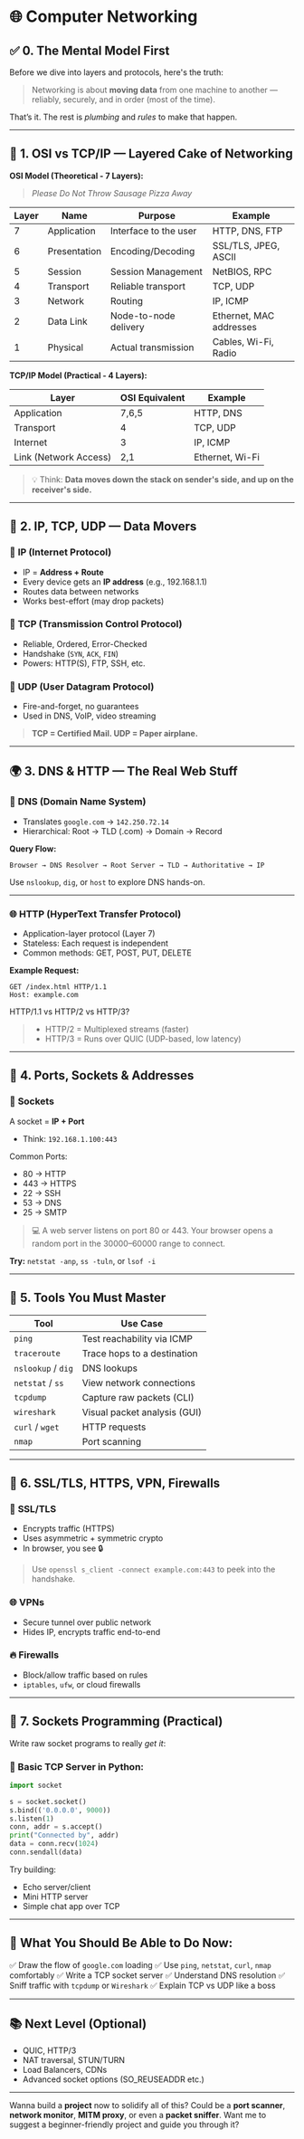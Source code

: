 # 🌐 **Computer Networking**

## ✅ **0. The Mental Model First**

Before we dive into layers and protocols, here's the truth:

> Networking is about **moving data** from one machine to another — reliably, securely, and in order (most of the time).

That’s it. The rest is _plumbing_ and _rules_ to make that happen.

---

## 🧱 **1. OSI vs TCP/IP — Layered Cake of Networking**

**OSI Model (Theoretical - 7 Layers):**

> _Please Do Not Throw Sausage Pizza Away_

| Layer | Name         | Purpose               | Example                 |
| ----- | ------------ | --------------------- | ----------------------- |
| 7     | Application  | Interface to the user | HTTP, DNS, FTP          |
| 6     | Presentation | Encoding/Decoding     | SSL/TLS, JPEG, ASCII    |
| 5     | Session      | Session Management    | NetBIOS, RPC            |
| 4     | Transport    | Reliable transport    | TCP, UDP                |
| 3     | Network      | Routing               | IP, ICMP                |
| 2     | Data Link    | Node-to-node delivery | Ethernet, MAC addresses |
| 1     | Physical     | Actual transmission   | Cables, Wi-Fi, Radio    |

**TCP/IP Model (Practical - 4 Layers):**

| Layer                 | OSI Equivalent | Example         |
| --------------------- | -------------- | --------------- |
| Application           | 7,6,5          | HTTP, DNS       |
| Transport             | 4              | TCP, UDP        |
| Internet              | 3              | IP, ICMP        |
| Link (Network Access) | 2,1            | Ethernet, Wi-Fi |

> 💡 Think: **Data moves down the stack on sender's side, and up on the receiver's side.**

---

## 🚚 **2. IP, TCP, UDP — Data Movers**

### 🧩 **IP (Internet Protocol)**

- IP = **Address + Route**
- Every device gets an **IP address** (e.g., 192.168.1.1)
- Routes data between networks
- Works best-effort (may drop packets)

### 🚛 **TCP (Transmission Control Protocol)**

- Reliable, Ordered, Error-Checked
- Handshake (`SYN`, `ACK`, `FIN`)
- Powers: HTTP(S), FTP, SSH, etc.

### 🛵 **UDP (User Datagram Protocol)**

- Fire-and-forget, no guarantees
- Used in DNS, VoIP, video streaming

> **TCP = Certified Mail. UDP = Paper airplane.**

---

## 🌍 **3. DNS & HTTP — The Real Web Stuff**

### 🔎 **DNS (Domain Name System)**

- Translates `google.com` → `142.250.72.14`
- Hierarchical: Root → TLD (.com) → Domain → Record

**Query Flow:**

```
Browser → DNS Resolver → Root Server → TLD → Authoritative → IP
```

Use `nslookup`, `dig`, or `host` to explore DNS hands-on.

---

### 🌐 **HTTP (HyperText Transfer Protocol)**

- Application-layer protocol (Layer 7)
- Stateless: Each request is independent
- Common methods: GET, POST, PUT, DELETE

**Example Request:**

```
GET /index.html HTTP/1.1
Host: example.com
```

HTTP/1.1 vs HTTP/2 vs HTTP/3?

> - HTTP/2 = Multiplexed streams (faster)
> - HTTP/3 = Runs over QUIC (UDP-based, low latency)

---

## 🧠 **4. Ports, Sockets & Addresses**

### 🧵 **Sockets**

A socket = **IP + Port**

- Think: `192.168.1.100:443`

Common Ports:

- 80 → HTTP
- 443 → HTTPS
- 22 → SSH
- 53 → DNS
- 25 → SMTP

> 💻 A web server listens on port 80 or 443. Your browser opens a random port in the 30000–60000 range to connect.

**Try:** `netstat -anp`, `ss -tuln`, or `lsof -i`

---

## 🧪 **5. Tools You Must Master**

| Tool               | Use Case                     |
| ------------------ | ---------------------------- |
| `ping`             | Test reachability via ICMP   |
| `traceroute`       | Trace hops to a destination  |
| `nslookup` / `dig` | DNS lookups                  |
| `netstat` / `ss`   | View network connections     |
| `tcpdump`          | Capture raw packets (CLI)    |
| `wireshark`        | Visual packet analysis (GUI) |
| `curl` / `wget`    | HTTP requests                |
| `nmap`             | Port scanning                |

---

## 🔐 **6. SSL/TLS, HTTPS, VPN, Firewalls**

### 🔐 **SSL/TLS**

- Encrypts traffic (HTTPS)
- Uses asymmetric + symmetric crypto
- In browser, you see 🔒

> Use `openssl s_client -connect example.com:443` to peek into the handshake.

### 🌐 **VPNs**

- Secure tunnel over public network
- Hides IP, encrypts traffic end-to-end

### 🔥 **Firewalls**

- Block/allow traffic based on rules
- `iptables`, `ufw`, or cloud firewalls

---

## 🧰 **7. Sockets Programming (Practical)**

Write raw socket programs to really _get it_:

### 📄 Basic TCP Server in Python:

```python
import socket

s = socket.socket()
s.bind(('0.0.0.0', 9000))
s.listen(1)
conn, addr = s.accept()
print("Connected by", addr)
data = conn.recv(1024)
conn.sendall(data)
```

Try building:

- Echo server/client
- Mini HTTP server
- Simple chat app over TCP

---

## 🎯 What You Should Be Able to Do Now:

✅ Draw the flow of `google.com` loading
✅ Use `ping`, `netstat`, `curl`, `nmap` comfortably
✅ Write a TCP socket server
✅ Understand DNS resolution
✅ Sniff traffic with `tcpdump` or `Wireshark`
✅ Explain TCP vs UDP like a boss

---

## 📚 Next Level (Optional)

- QUIC, HTTP/3
- NAT traversal, STUN/TURN
- Load Balancers, CDNs
- Advanced socket options (SO_REUSEADDR etc.)

---

Wanna build a **project** now to solidify all of this?
Could be a **port scanner**, **network monitor**, **MITM proxy**, or even a **packet sniffer**. Want me to suggest a beginner-friendly project and guide you through it?
